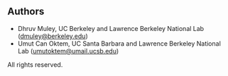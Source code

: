 
## Authors

* Dhruv Muley, UC Berkeley and Lawrence Berkeley National Lab (dmuley@berkeley.edu)
* Umut Can Oktem, UC Santa Barbara and Lawrence Berkeley National Lab (umutoktem@umail.ucsb.edu)

All rights reserved.
